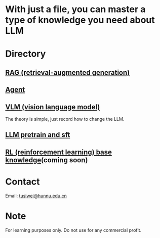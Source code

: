 # With just a file, you can master a type of knowledge you need about LLM

# Directory
## [RAG (retrieval-augmented generation)](https://github.com/TuuSiwei/A-file-A-knowledge/blob/main/RAG.pdf)
## [Agent](https://github.com/TuuSiwei/A-file-A-knowledge/blob/main/Agent.pdf) 
## [VLM (vision language model)](https://github.com/TuuSiwei/A-file-A-knowledge/blob/main/VLM.pdf) 
The theory is simple, just record how to change the LLM.
## [LLM pretrain and sft](https://github.com/TuuSiwei/A-file-A-knowledge/blob/main/pretrain_sft.pdf)
## [RL (reinforcement learning) base knowledge](https://github.com/TuuSiwei/A-file-A-knowledge/blob/main/dl_base.pdf)(coming soon)

# Contact
Email: tusiwei@hunnu.edu.cn

# Note
For learning purposes only. Do not use for any commercial profit.

